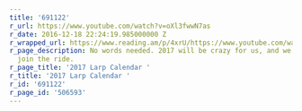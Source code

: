 ```yaml
---
title: '691122'
r_url: https://www.youtube.com/watch?v=oXl3fwwN7as
r_date: 2016-12-18 22:24:19.985000000 Z
r_wrapped_url: https://www.reading.am/p/4xrU/https://www.youtube.com/watch?v=oXl3fwwN7as
r_page_description: No words needed. 2017 will be crazy for us, and we hope you will
  join the ride.
r_page_title: '2017 Larp Calendar '
r_title: '2017 Larp Calendar '
r_id: '691122'
r_page_id: '506593'
---
```


